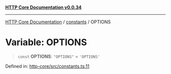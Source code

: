[**HTTP Core Documentation v0.0.34**](../../README.md)

***

[HTTP Core Documentation](../../modules.md) / [constants](../README.md) / OPTIONS

# Variable: OPTIONS

> `const` **OPTIONS**: `"OPTIONS"` = `'OPTIONS'`

Defined in: [http-core/src/constants.ts:11](https://github.com/stonemjs/http-core/blob/eaa01dbfed8a1d56fab239821e27802dd54ab017/src/constants.ts#L11)
